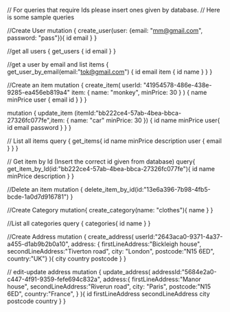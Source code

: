 // For queries that require Ids please insert ones given by database.
// Here is some sample queries


//Create User
mutation {
  create_user(user: {email: "mm@gmail.com", password: "pass"}){
    id
    email
  }
}

//get all users
{
  get_users {
    id
    email
  }
}

//get a user by email and list items
{
  get_user_by_email(email:"tok@gmail.com") {
    id
    email
    item {
      id
      name
    }
  }
}

//Create an item
mutation {
  create_item(
    userId: "41954578-486e-438e-9285-ea456eb819a4"
    item: { name: "monkey", minPrice: 30 }
  ) {
    name
    minPrice
    user {
      email
      id
    }
  }
}

mutation {
  update_item (itemId:"bb222ce4-57ab-4bea-bbca-27326fc077fe",item: {
      name: "car"
      minPrice: 30
  }) {
    id
    name
    minPrice
    user{
      id
      email
      password
    }
  }
}

// List all items
query {
  get_items{
    id
    name
    minPrice
    description
    user {
      email
    }
  }
}

// Get item by Id (Insert the correct id given from database)
query{
  get_item_by_Id(id:"bb222ce4-57ab-4bea-bbca-27326fc077fe"){
    id
    name
    minPrice
    description
  }
}

//Delete an item
mutation {
  delete_item_by_id(id:"13e6a396-7b98-4fb5-bcde-1a0d7d916781")
}

//Create Category
mutation{
  create_category(name: "clothes"){
    name
  }
}

//List all categories
query {
  categories{
    id
    name
  }
}

//Create Address
mutation {
  create_address(
  userId:"2643aca0-9371-4a37-a455-d1ab9b2b0a10",
  address: {
  	firstLineAddress:"Bickleigh house",
    secondLineAddress:"Tiverton road",
    city: "London",
    postcode:"N15 6ED",
    country:"UK"}
){
  city
  country
  postcode
}
}

// edit-update address
mutation {
  update_address(
    addressId:"5684e2a0-c447-4f91-9359-fefe694c832a",
    address:{
      firstLineAddress:"Manor house",
    	secondLineAddress:"Riverun road",
    	city: "Paris",
    	postcode:"N15 6ED",
    	country:"France",
    }
    ){
    id
    firstLineAddress
    secondLineAddress
    city
    postcode
    country
  }
}

